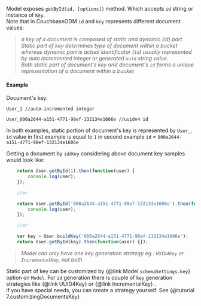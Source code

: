 Model exposes `getById(id, [options])` method. Which accepts `id` string or instance of `Key`.  
Note that in CouchbaseODM `id` and `key` represents different document values:
> *a key of a document is composed of static and dynamic (id) part.*  
> *Static part of key determines type of document within a bucket whereas dynamic part is actual identificator (`id`) usually represented by auto incremented integer or generated `uuid` string value.*  
> *Both static part of document's key and document's `id` forms a unique representation of a document within a bucket*

#### Example

Document's key:  
````
User_1 //auto-incremented integer

User_000a2644-a151-4771-98ef-132134e1606e //uuidv4 id
````

In both examples, static portion of document's key is represented by `User_`.  
`id` value in first example is equal to `1` in second example `id` = `000a2644-a151-4771-98ef-132134e1606e`  

Getting a document by `id`/`Key` considering above document key samples would look like:
````javascript
    return User.getById(1).then(function(user) {
        console.log(user);
    });

    //or

    return User.getById('000a2644-a151-4771-98ef-132134e1606e').then(function(user) {
        console.log(user);
    });

    //or

    var key = User.buildKey('000a2644-a151-4771-98ef-132134e1606e');
    return User.getById(key).then(function(user) {});
````

> *Model can only have one key generation strategy eg.: `UUID4Key` or `IncrementalKey`, not both*

Static part of key can be customized by {@link Model `schemaSettings.key`} option on `Model`.
For `id` generation there is couple of `key` generation strategies like {@link UUID4Key} or {@link IncrementalKey} .  
if you have special needs, you can create a strategy yourself. See {@tutorial 7.customizingDocumentsKey}
